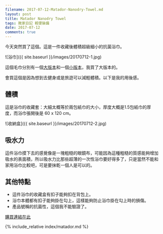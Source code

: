 ```yaml
---
filename: 2017-07-12-Matador-Nanodry-Towel.md
layout: post
title: Matador Nanodry Towel
tags: 敗家日記 輕便裝備
date: 2017-07-12
comments: true
---
```


今天突然買了這個。這是一件收藏後體積超級細小的抗菌浴巾。

![浴巾]({{ site.baseurl }}/images/20170712-1.jpg)

這個毛巾分別有一個[大版本](https://matadorup.com/products/nanodry-shower-towel-large?variant=34348232646)和一個[小版本](https://matadorup.com/products/nanodry-trek-towel-small?variant=34529539078)，我買了大版本的。

會買這個是因為想到去健身或是旅遊可以減輕體積。以下是我的用後感。

## 體積

這是浴巾的收藏套：大細太概等於兩包紙巾的大小，厚度大概是1.5包紙巾的厚度，而浴巾張開後是 60 x 120 cm。

![收納盒]({{ site.baseurl }}/images/20170712-2.jpg)

## 吸水力

這件浴巾摸下去的感覺像是一塊粗糙的眼鏡布，可能因為這種粗糙的質感能夠增加吸水的表面積，所以吸水力比那些超薄的一次性浴巾要好得多了，只是當然不能和家用浴巾比較吧，可是要抹乾一個人是可以的。

## 其他特點

* 這件浴巾的收藏盒有扣子能夠扣在背包上。
* 浴巾本體都有扣子能夠掛在勾上，這樣能夠防止浴巾掛在勾上時的損傷。
* 產品號稱的抗菌性，這個我不能驗證了。

[購買連結在此](https://matadorup.com/products/nanodry-shower-towel-large?variant=34992929798)

{% include_relative index/matador.md %}